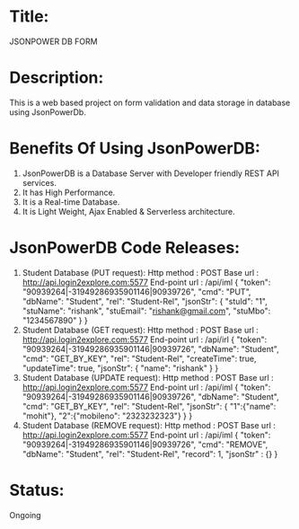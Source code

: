 # Title:
JSONPOWER DB FORM
# Description:
This is a web based project on form validation and data storage in database using JsonPowerDb.
# Benefits Of Using JsonPowerDB:
1) JsonPowerDB is a Database Server with Developer friendly REST API services.
2) It has High Performance.
3) It is a Real-time Database.
4) It is Light Weight, Ajax Enabled & Serverless architecture.
# JsonPowerDB Code Releases:
1) Student Database (PUT request):
Http method : POST
Base url : http://api.login2explore.com:5577
End-point url : /api/iml
{
    "token": "90939264|-31949286935901146|90939726",
    "cmd": "PUT",
    "dbName": "Student",
    "rel": "Student-Rel",
    "jsonStr": {
        "stuId": "1",
        "stuName": "rishank",
        "stuEmail": "rishank@gmail.com",
        "stuMbo": "1234567890"
    }
}
2) Student Database (GET request):
Http method : POST
Base url : http://api.login2explore.com:5577
End-point url : /api/irl
{
    "token": "90939264|-31949286935901146|90939726",
    "dbName": "Student",
    "cmd": "GET_BY_KEY",
    "rel": "Student-Rel",
    "createTime": true,
    "updateTime": true,
    "jsonStr": {
        "name": "rishank"
    }
}
3) Student Database (UPDATE request):
Http method : POST
Base url : http://api.login2explore.com:5577
End-point url : /api/iml
{
    "token": "90939264|-31949286935901146|90939726",
    "dbName": "Student",
    "cmd": "GET_BY_KEY",
    "rel": "Student-Rel",
    "jsonStr": {
      "1":{"name": "mohit"},
      "2":{"mobileno": "2323232323"}
    }
}
4) Student Database (REMOVE request):
Http method : POST
Base url : http://api.login2explore.com:5577
End-point url : /api/iml
{
    "token": "90939264|-31949286935901146|90939726",
    "cmd": "REMOVE",
    "dbName": "Student",
    "rel": "Student-Rel",
    "record": 1,
    "jsonStr" : {}
}
# Status:
Ongoing
